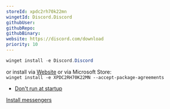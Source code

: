```yaml
---
storeId: xpdc2rh70k22mn
wingetId: Discord.Discord
githubUser: 
githubRepo: 
githubBinary: 
website: https://discord.com/download
priority: 10
---
```



```powershell
winget install -e Discord.Discord
```

or install via [Website](https://discord.com/download) 
or via Microsoft Store:  
`winget install -e XPDC2RH70K22MN --accept-package-agreements`

- [Don't run at startup](../notes/How%20to%20Dos.md#edit-startup-apps)


[Install messengers](../notes/Install%20messengers.md)